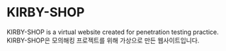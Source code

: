 # KIRBY-SHOP
KIRBY-SHOP is a virtual website created for penetration testing practice.   
KIRBY-SHOP은 모의해킹 프로젝트를 위해 가상으로 만든 웹사이트입니다.
